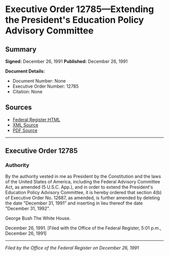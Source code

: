 # Executive Order 12785—Extending the President's Education Policy Advisory Committee

## Summary

**Signed:** December 26, 1991
**Published:** December 26, 1991

**Document Details:**
- Document Number: None
- Executive Order Number: 12785
- Citation: None

## Sources
- [Federal Register HTML](https://www.presidency.ucsb.edu/documents/executive-order-12785-extending-the-presidents-education-policy-advisory-committee)
- [XML Source](None)
- [PDF Source](None)

---

## Executive Order 12785

### Authority

By the authority vested in me as President by the Constitution and the laws of the United States of America, including the Federal Advisory Committee Act, as amended (5 U.S.C. App.), and in order to extend the President's Education Policy Advisory Committee, it is hereby ordered that section 4(b) of Executive Order No. 12687, as amended, is further amended by deleting the date "December 31, 1991" and inserting in lieu thereof the date "December 31, 1992".

George Bush
The White House.

December 26, 1991.
[Filed with the Office of the Federal Register, 5:01 p.m., December 26, 1991]

---

*Filed by the Office of the Federal Register on December 26, 1991*
